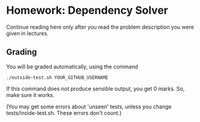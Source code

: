Homework: Dependency Solver
===========================

Continue reading here only after you read the problem description you were
given in lectures.


Grading
-------

You will be graded automatically, using the command

```
./outside-test.sh YOUR_GITHUB_USERNAME
```

If this command does not produce sensible output, you get 0 marks.
So, make sure it works.

(You may get some errors about 'unseen' tests, unless you change tests/inside-test.sh.
These errors don't count.)
